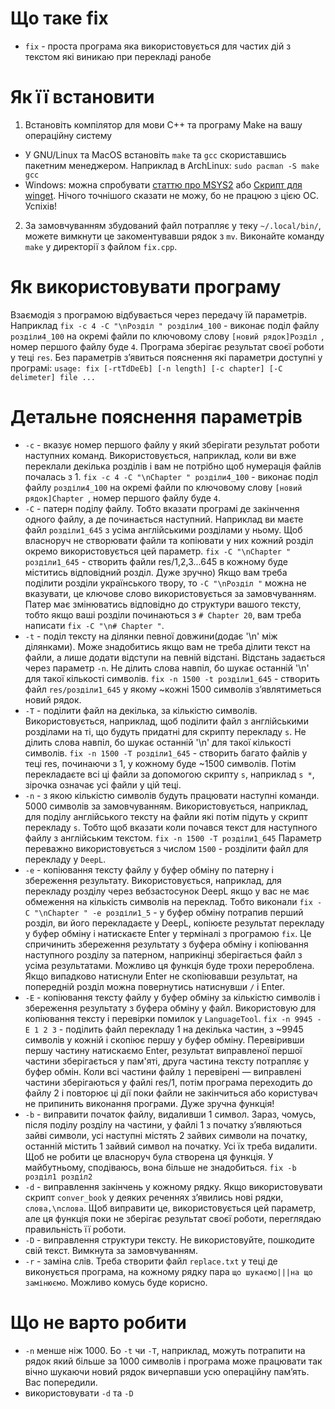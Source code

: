 # Що таке fix
* `fix` - проста програма яка використовується для частих дій з текстом які виникаю при перекладі ранобе

# Як її встановити

1. Встановіть компілятор для мови C++ та програму Make на вашу операційну систему
- У GNU/Linux та MacOS встановіть `make` та `gcc` скориставшись пакетним менеджером. Наприклад в ArchLinux: `sudo pacman -S make gcc`
- Windows: можна спробувати [статтю про MSYS2](https://www.freecodecamp.org/news/how-to-install-c-and-cpp-compiler-on-windows/) або [Скрипт для winget](https://gist.github.com/robotdad/83041ccfe1bea895ffa0739192771732). Нічого точнішого сказати не можу, бо не працюю з цією ОС. Успіхів!

2. За замовчуванням збудований файл потрапляє у теку `~/.local/bin/`, можете вимкнути це закоментувавши рядок з `mv`. Виконайте команду `make` у директорії з файлом `fix.cpp`.

# Як використовувати програму

Взаємодія з програмою відбувається через передачу їй параметрів. Наприклад `fix -c 4 -C "\nРозділ " розділи4_100` - виконає поділ файлу `розділи4_100` на окремі файли по ключовому слову `[новий рядок]Розділ `, номер першого файлу буде `4`. Програма зберігає результат своєї роботи у теці `res`.
Без параметрів зʼявиться пояснення які параметри доступні у програмі: `usage: fix [-rtTdDeEb] [-n length] [-c chapter] [-C delimeter] file ...`
# Детальне пояснення параметрів
- `-c` - вказує номер першого файлу у який зберігати результат роботи наступних команд. Використовується, наприклад, коли ви вже переклали декілька розділів і вам не потрібно щоб нумерація файлів почалась з 1. `fix -c 4 -C "\nChapter " розділи4_100` - виконає поділ файлу `розділи4_100` на окремі файли по ключовому слову `[новий рядок]Chapter `, номер першого файлу буде `4`.
- `-C` - патерн поділу файлу. Тобто вказати програмі де закінчення одного файлу, а де починається наступний. Наприклад ви маєте файл `розділи1_645` з усіма англійськими розділами у ньому. Щоб власноруч не створювати файли та копіювати у них кожний розділ окремо використовується цей параметр. `fix -C "\nChapter " розділи1_645` - створить файли res/1,2,3...645 в кожному буде міститись відповідний розділ. Дуже зручно) Якщо вам треба поділити розділи українського твору, то `-C "\nРозділ "` можна не вказувати, це ключове слово використовується за замовчуванням. Патер має змінюватись відповідно до структури вашого тексту, тобто якщо ваші розділи починаються з `# Chapter 20`, вам треба написати `fix -C "\n# Chapter "`.
- `-t` - поділ тексту на ділянки певної довжини(додає '\n' між ділянками). Може знадобитись якщо вам не треба ділити текст на файли, а лише додати відступи на певній відстані. Відстань задається через параметр `-n`. Не ділить слова навпіл, бо шукає останній '\n' для такої кількості символів. `fix -n 1500 -t розділи1_645` - створить файл `res/розділи1_645` у якому ~кожні 1500 символів зʼявлятиметься новий рядок.
- `-T` - поділити файл на декілька, за кількістю символів. Використовується, наприклад, щоб поділити файл з англійськими розділами на ті, що будуть придатні для скрипту перекладу `s`. Не ділить слова навпіл, бо шукає останній '\n' для такої кількості символів. `fix -n 1500 -T розділи1_645` - створить багато файлів у теці res, починаючи з 1, у кожному буде ~1500 символів. Потім перекладаєте всі ці файли за допомогою скрипту `s`, наприклад `s *`, зірочка означає усі файли у цій теці.
- `-n` - з якою кількістю символів будуть працювати наступні команди. 5000 символів за замовчуванням. Використовується, наприклад, для поділу англійського тексту на файли які потім підуть у скрипт перекладу `s`. Тобто щоб вказати коли почався текст для наступного файлу з англійським текстом. `fix -n 1500 -T розділи1_645` Параметр переважно використовується з числом `1500` - розділити файл для перекладу у `DeepL`.
- `-e` - копіювання тексту файлу у буфер обміну по патерну і збереження результату. Використовується, наприклад, для перекладу розділу через вебзастосунок DeepL якщо у вас не має обмеження на кількість символів на переклад. Тобто виконали `fix -C "\nChapter " -e розділи1_5` - у буфер обміну потрапив перший розділ, ви його перекладаєте у DeepL, копіюєте результат перекладу у буфер обміну і натискаєте Enter у терміналі з програмою `fix`. Це спричинить збереження результату з буфера обміну і копіювання наступного розділу за патерном, наприкінці зберігається файл з усіма результатами. Можливо ця функція буде трохи перероблена. Якщо випадково натиснули Enter не скопіювавши результат, на попередній розділ можна повернутись натиснувши `/` і Enter.
- `-E` - копіювання тексту файлу у буфер обміну за кількістю символів і збереження результату з буфера обміну у файл. Використовую для копіювання тексту і перевірки помилок у `LanguageTool`. `fix -n 9945 -E 1 2 3` - поділить файл перекладу 1 на декілька частин, з ~9945 символів у кожній і скопіює першу у буфер обміну. Перевіривши першу частину натискаємо Enter, результат виправленої першої частини зберігається у пам'яті, друга частина тексту потрапляє у буфер обмін. Коли всі частини файлу `1` перевірені — виправлені частини зберігаються у файлі res/1, потім програма переходить до файлу 2 і повторює ці дії поки файли не закінчиться або користувач не припинить виконання програми. Дуже зручна функція!
- `-b` - виправити початок файлу, видаливши 1 символ. Зараз, чомусь, після поділу розділу на частини, у файлі 1 з початку зʼявляються зайві символи, усі наступні містять 2 зайвих символи на початку, останній містить 1 зайвий символ на початку. Усі їх треба видалити. Щоб не робити це власноруч була створена ця функція. У майбутньому, сподіваюсь, вона більше не знадобиться. `fix -b розділ1 розділ2`
- `-d` - виправлення закінчень у кожному рядку. Якщо використовувати скрипт `conver_book` у деяких реченнях зʼявились нові рядки, `слова,\nслова`. Щоб виправити це, використовується цей параметр, але ця функція поки не зберігає результат своєї роботи, переглядаю правильність її роботи.
- `-D` - виправлення структури тексту. Не використовуйте, пошкодите свій текст. Вимкнута за замовчуванням.
- `-r` - заміна слів. Треба створити файл `replace.txt` у теці де виконується програма, на кожному рядку пара `що шукаємо|||на що замінюємо`. Можливо комусь буде корисно.

# Що не варто робити
- `-n` менше ніж 1000. Бо `-t` чи `-T`, наприклад, можуть потрапити на рядок який більше за 1000 символів і програма може працювати так вічно шукаючи новий рядок вичерпавши усю операційну памʼять. Вас попередили.
- використовувати `-d` та `-D`
